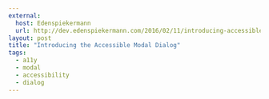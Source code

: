 ```yaml
---
external:
  host: Edenspiekermann
  url: http://dev.edenspiekermann.com/2016/02/11/introducing-accessible-modal-dialog/
layout: post
title: "Introducing the Accessible Modal Dialog"
tags: 
  - a11y
  - modal
  - accessibility
  - dialog
---
```

